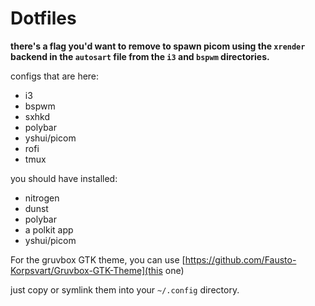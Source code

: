 # Dotfiles

**there's a flag you'd want to remove to spawn picom using the `xrender` backend in the `autosart` file from the `i3` and `bspwm` directories.**

configs that are here:
- i3
- bspwm
- sxhkd
- polybar
- yshui/picom
- rofi
- tmux

you should have installed:
- nitrogen
- dunst
- polybar
- a polkit app
- yshui/picom

For the gruvbox GTK theme, you can use  [https://github.com/Fausto-Korpsvart/Gruvbox-GTK-Theme](this one)

just copy or symlink them into your `~/.config` directory.
